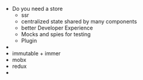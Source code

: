 - Do you need a store
	- ssr
	- centralized state shared by many components
	- better Developer Experience
	- Mocks and spies for testing
	- Plugin
-
- immutable + immer
- mobx
- redux
-